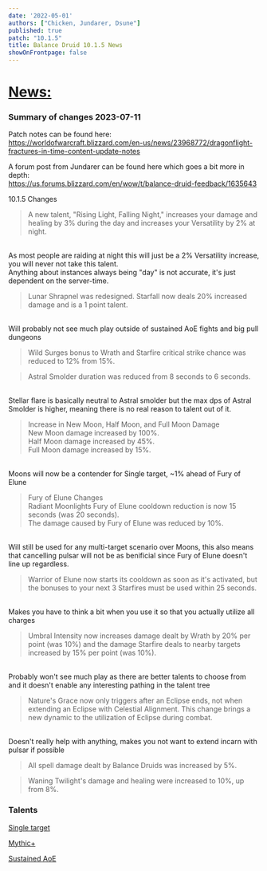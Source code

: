 ```yaml
---
date: '2022-05-01'
authors: ["Chicken, Jundarer, Dsune"]
published: true
patch: "10.1.5"
title: Balance Druid 10.1.5 News
showOnFrontpage: false
---
```


<div id="news">

# [News:](#news)

</div>

### Summary of changes 2023-07-11

Patch notes can be found here:
<br>https://worldofwarcraft.blizzard.com/en-us/news/23968772/dragonflight-fractures-in-time-content-update-notes

A forum post from Jundarer can be found here which goes a bit more in depth:
<br>https://us.forums.blizzard.com/en/wow/t/balance-druid-feedback/1635643


10.1.5 Changes

>A new talent, "Rising Light, Falling Night," increases your damage and healing by 3% during the day and increases your Versatility by 2% at night.

<br>As most people are raiding at night this will just be a 2% Versatility increase, you will never not take this talent.
<br>Anything about instances always being "day" is not accurate, it's just dependent on the server-time.


>Lunar Shrapnel was redesigned. Starfall now deals 20% increased damage and is a 1 point talent.

<br>Will probably not see much play outside of sustained AoE fights and big pull dungeons


>Wild Surges bonus to Wrath and Starfire critical strike chance was reduced to 12% from 15%.


>Astral Smolder duration was reduced from 8 seconds to 6 seconds.

<br>Stellar flare is basically neutral to Astral smolder but the max dps of Astral Smolder is higher, meaning there is no real reason to talent out of it.


>Increase in New Moon, Half Moon, and Full Moon Damage
<br>New Moon damage increased by 100%.
<br>Half Moon damage increased by 45%.
<br>Full Moon damage increased by 15%.

<br>Moons will now be a contender for Single target, ~1% ahead of Fury of Elune


>Fury of Elune Changes
<br>Radiant Moonlights Fury of Elune cooldown reduction is now 15 seconds (was 20 seconds).
<br>The damage caused by Fury of Elune was reduced by 10%.

<br>Will still be used for any multi-target scenario over Moons, this also means that cancelling pulsar will not be as benificial since Fury of Elune doesn't line up regardless.


>Warrior of Elune now starts its cooldown as soon as it's activated, but the bonuses to your next 3 Starfires must be used within 25 seconds.

<br>Makes you have to think a bit when you use it so that you actually utilize all charges


>Umbral Intensity now increases damage dealt by Wrath by 20% per point (was 10%) and the damage Starfire deals to nearby targets increased by 15% per point (was 10%).

<br>Probably won't see much play as there are better talents to choose from and it doesn't enable any interesting pathing in the talent tree


>Nature's Grace now only triggers after an Eclipse ends, not when extending an Eclipse with Celestial Alignment. This change brings a new dynamic to the utilization of Eclipse during combat.

<br>Doesn't really help with anything, makes you not want to extend incarn with pulsar if possible

 
>All spell damage dealt by Balance Druids was increased by 5%.


>Waning Twilight's damage and healing were increased to 10%, up from 8%.


### Talents

[Single target](https://mimiron.raidbots.com/simbot/report/hNnybH2BqynU7RiS2vqvMW)

[Mythic+](https://mimiron.raidbots.com/simbot/report/3Ae8HSEDxreJ7VbeEUj7NX)

[Sustained AoE](https://mimiron.raidbots.com/simbot/report/6bpW9mmGdG3aNPQR8D3vJy)
